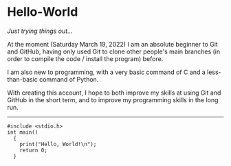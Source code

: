 # Hello-World
*Just trying things out…*

At the moment (Saturday March 19, 2022) I am an absolute beginner to Git and GitHub, having only used Git to clone other people's main branches (in order to compile the code / install the program) before.

I am also new to programming, with a very basic command of C and a less-than-basic command of Python.

With creating this account, I hope to both improve my skills at using Git and GitHub in the short term, and to improve my programming skills in the long run.

---
```
#include <stdio.h>
int main()
  {
    print("Hello, World!\n");
    return 0;
  }
```
